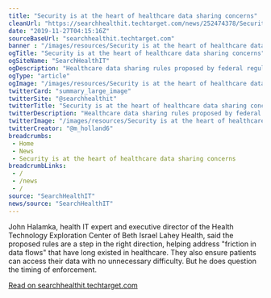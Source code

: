 ```yaml
--- 
title: "Security is at the heart of healthcare data sharing concerns"
cleanUrl: "https://searchhealthit.techtarget.com/news/252474378/Security-is-at-the-heart-of-healthcare-data-sharing-concerns"
date: "2019-11-27T04:15:16Z"
sourceBaseUrl: "searchhealthit.techtarget.com"
banner : "/images/resources/Security is at the heart of healthcare data sharing concerns.png"
ogTitle: "Security is at the heart of healthcare data sharing concerns"
ogSiteName: "SearchHealthIT"
ogDescription: "Healthcare data sharing rules proposed by federal regulators to make patient access to health data easier are currently under review by the Office of Management and Budget. Yet concerns about patient data security, as well as how exceptions to information blocking are defined, have the healthcare community on edge."
ogType: "article"
ogImage: "/images/resources/Security is at the heart of healthcare data sharing concerns.png"
twitterCard: "summary_large_image"
twitterSite: "@searchhealthit"
twitterTitle: "Security is at the heart of healthcare data sharing concerns"
twitterDescription: "Healthcare data sharing rules proposed by federal regulators to make patient access to health data easier are currently under review by the Office of Management and Budget. Yet concerns about patie..."
twitterImage: "/images/resources/Security is at the heart of healthcare data sharing concerns.png"
twitterCreator: "@m_holland6"
breadcrumbs:
 - Home
 - News
 - Security is at the heart of healthcare data sharing concerns
breadcrumbLinks:
 - / 
 - /news
 - / 
source: "SearchHealthIT"
news/source: "SearchHealthIT"
---
```

John Halamka, health IT expert and executive director of the Health Technology Exploration Center of Beth Israel Lahey Health, said the proposed rules are a step in the right direction, helping address "friction in data flows" that have long existed in healthcare. They also ensure patients can access their data with no unnecessary difficulty. But he does question the timing of enforcement.  
  
[Read on searchhealthit.techtarget.com](https://searchhealthit.techtarget.com/news/252474378/Security-is-at-the-heart-of-healthcare-data-sharing-concerns)
